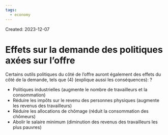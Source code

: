 ```yaml
---
tags:
  - economy
---
```

Created: 2023-12-07

# Effets sur la demande des politiques axées sur l’offre

Certains outils politiques du côté de l’offre auront également des effets du côté de la demande, tels que (4) (explique aussi les conséquences):
?
- Politiques industrielles (augmente le nombre de travailleurs et la consommation)
- Réduire les impôts sur le revenu des personnes physiques (augmente les revenus des travailleurs)
- Réduire les allocations de chômage (réduit la consommation des chômeurs)
- Abolir le salaire minimum (diminution des revenus des travailleurs les plus pauvres)
<!--SR:!2024-06-05,77,190-->